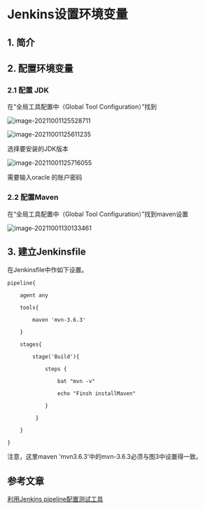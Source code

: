 # Jenkins设置环境变量

## 1. 简介

## 2. 配置环境变量

### 2.1 配置 JDK

在“全局工具配置中（Global Tool Configuration）”找到

![image-20211001125528711](https://gitee.com/zszdevelop/blogimage/raw/master/image-20211001125528711.png)

![image-20211001125611235](https://gitee.com/zszdevelop/blogimage/raw/master/image-20211001125611235.png)

选择要安装的JDK版本

![image-20211001125716055](https://gitee.com/zszdevelop/blogimage/raw/master/image-20211001125716055.png)

需要输入oracle 的账户密码

### 2.2 配置Maven

在“全局工具配置中（Global Tool Configuration）”找到maven设置

![image-20211001130133461](https://gitee.com/zszdevelop/blogimage/raw/master/image-20211001130133461.png)

## 3. 建立Jenkinsfile

在Jenkinsfile中作如下设置。

```
pipeline{

    agent any

    tools{

        maven 'mvn-3.6.3'

    }

    stages{

        stage('Build'){

            steps {

                bat "mvn -v"

                echo "Finsh installMaven"

            }

         }

    }

}
```

注意，这里maven 'mvn3.6.3'中的mvn-3.6.3必须与图3中设置得一致。

## 参考文章

[利用Jenkins pipeline配置测试工具](https://cloud.tencent.com/developer/article/1586700)

